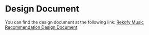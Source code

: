 # Design Document

You can find the design document at the following link: [Rekofy Music Recommendation Design Document](https://docs.google.com/document/d/1TunCTBdPzpFv2S0Dd4RNIIcuDhWPn7lOejUBhwqwkGo/edit#heading=h.cetq6pp4wu6s)
